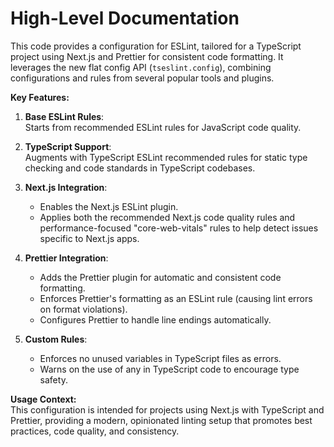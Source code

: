 # High-Level Documentation

This code provides a configuration for ESLint, tailored for a TypeScript project using Next.js and Prettier for consistent code formatting. It leverages the new flat config API (`tseslint.config`), combining configurations and rules from several popular tools and plugins.

**Key Features:**

1. **Base ESLint Rules**:  
   Starts from recommended ESLint rules for JavaScript code quality.

2. **TypeScript Support**:  
   Augments with TypeScript ESLint recommended rules for static type checking and code standards in TypeScript codebases.

3. **Next.js Integration**:
   - Enables the Next.js ESLint plugin.
   - Applies both the recommended Next.js code quality rules and performance-focused "core-web-vitals" rules to help detect issues specific to Next.js apps.

4. **Prettier Integration**:
   - Adds the Prettier plugin for automatic and consistent code formatting.
   - Enforces Prettier's formatting as an ESLint rule (causing lint errors on format violations).
   - Configures Prettier to handle line endings automatically.

5. **Custom Rules**:
   - Enforces no unused variables in TypeScript files as errors.
   - Warns on the use of any in TypeScript code to encourage type safety.

**Usage Context:**  
This configuration is intended for projects using Next.js with TypeScript and Prettier, providing a modern, opinionated linting setup that promotes best practices, code quality, and consistency.
